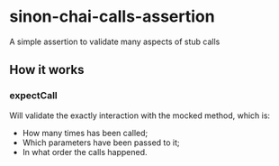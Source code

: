 # sinon-chai-calls-assertion

A simple assertion to validate many aspects of stub calls

## How it works

### expectCall

Will validate the exactly interaction with the mocked method, which is:
* How many times has been called;
* Which parameters have been passed to it;
* In what order the calls happened.
